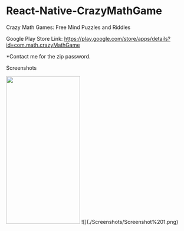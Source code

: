 # React-Native-CrazyMathGame
Crazy Math Games: Free Mind Puzzles and Riddles

Google Play Store Link:
https://play.google.com/store/apps/details?id=com.math.crazyMathGame

*Contact me for the zip password.

Screenshots

<img src="https://github.com/thgeorge-se/React-Native-CrazyMathGame/blob/master/Screenshots/Screenshot%201.png" width="200" height="400" />
![](./Screenshots/Screenshot%201.png)

